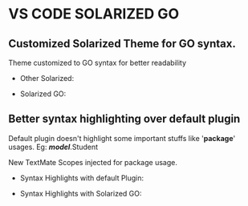 # VS CODE SOLARIZED GO
## Customized Solarized Theme for GO syntax.
   
   Theme customized to GO syntax for better readability
   
   * Other Solarized:
      
   * Solarized GO:

## Better syntax highlighting over default plugin

   Default plugin doesn't highlight some important stuffs like '**package**' usages. Eg: ***model***.Student
   
   New TextMate Scopes injected for package usage.
   
   * Syntax Highlights with default Plugin:


   * Syntax Highlights with Solarized GO:




